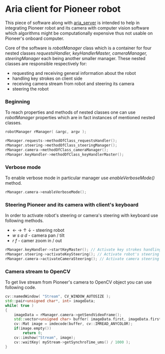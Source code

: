 # Aria client for Pioneer robot

This piece of software along with [aria_server](https://github.com/maciejpik/aria_server) is intended to help in integrating Pioneer robot and its camera with computer vision software which algorithms might be computationally expensive thus not usable on Pioneer's onboard computer.

Core of the software is *robotManager* class which is a container for four nested classes *requestsHandler, keyHandlerMaster, cameraManager, steeringManager* each being another smaller manager. These nested classes are responsible respectively for:
  * requesting and receiving general information about the robot
  * handling key strokes on client side
  * receiving camera stream from robot and steering its camera
  * steering the robot

### Beginning
To reach properties and methods of nested classes one can use *robotManager* properties which are in fact instances of mentioned nested classes.
```cpp
robotManager rManager( &argc, argv );

rManager.requests->methodOfClass_requestsHandler();
rManager.steering->methodOfClass_steeringManager();
rManager.camera->methodOfClass_cameraManager();
rManager.keyHandler->methodOfClass_keyHandlerMaster();
```

### Verbose mode
To enable verbose mode in particular manager use *enableVerboseMode()* method.
```cpp
rManager.camera->enableVerboseMode();
```

### Steering Pioneer and its camera with client's keyboard
In order to activate robot's steering or camera's steering with keyboard use following methods.
  * ← → ↑ ↓ - steering robot
  * *w s a d* - camera pan / tilt
  * *r f* - camer zoom in / out

```cpp
rManager.keyHandler->startKeyMaster(); // Activate key strokes handling
rManager.steering->activateKeySteering(); // Activate robot's steering
rManager.camera->activateCameraSteering(); // Activate camera steering
```

### Camera stream to OpenCV
To get live stream from Pioneer's camera to OpenCV object you can use following code.
```cpp
cv::namedWindow( "Stream", CV_WINDOW_AUTOSIZE );
std::pair<unsigned char*, int> imageData;
while( true )
{
    imageData = rManager.camera->getSendVideoFrame();
    std::vector<unsigned char> buffer( imageData.first, imageData.first + imageData.second );
    cv::Mat image = imdecode(buffer, cv::IMREAD_ANYCOLOR);
    if(image.empty())
        return 0;
    cv::imshow("Stream", image);
    cv::waitKey( myStream->getSynchroTime_ums() / 1000 );
}
```